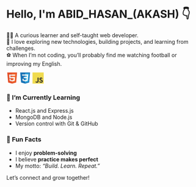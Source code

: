 # Hello, I'm ABID_HASAN_(AKASH) 👇

👨‍💻 A curious learner and self-taught web developer.  
🌱 I love exploring new technologies, building projects, and learning from challenges.  
⚽ When I’m not coding, you’ll probably find me watching football or improving my English.  
<div align = "left" gap = "10px">
<img src="https://raw.githubusercontent.com/devicons/devicon/master/icons/html5/html5-original.svg" alt="HTML5" width="30" height="30"/>
<img src="https://raw.githubusercontent.com/devicons/devicon/master/icons/css3/css3-original.svg" alt="css" width="30" height="30"/>
<img src="https://raw.githubusercontent.com/devicons/devicon/master/icons/javascript/javascript-original.svg" alt="HTML5" width="30" height="30"/>
</div>

### 🧠 I’m Currently Learning
- React.js and Express.js  
- MongoDB and Node.js  
- Version control with Git & GitHub  

### 🧩 Fun Facts
- I enjoy **problem-solving**
- I believe **practice makes perfect**
- My motto: *“Build. Learn. Repeat.”*

Let’s connect and grow together!

